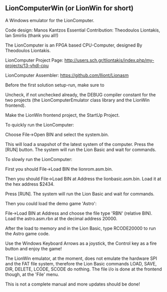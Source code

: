 LionComputerWin (or LionWin for short)
-------

A Windows emulator for the LionComputer.

Code design: Manos Kantzos
Essential Contribution: Theodoulos Liontakis, Ian Smirlis (thank you all!)

The LionComputer is an FPGA based CPU-Computer, designed By Theodoulos Liontakis.

LionComputer Project Page:
http://users.sch.gr/tliontakis/index.php/my-projects/13-vhdl-cpu

LionComputer Assembler:
https://github.com/lliont/Lionasm


Before the first solution setup-run, make sure to 

Uncheck, if not unchecked already, the DEBUG compiler constant for the two projects (the LionComputerEmulator class library and the LionWin frontend).

Make the LionWin frontend project, the StartUp Project.


To quickly run the LionComputer:

Choose File->Open BIN and select the system.bin.

This will load a snapshot of the latest system of the computer. Press the [RUN] button. The system will run the Lion Basic and wait for commands.


To slowly run the LionComputer:

First you should File->Load BIN the lionrom.asm.bin.

Then you should File->Load BIN at Address the lionbasic.asm.bin. Load it at the hex address $2434.

Press [RUN]. The system will run the Lion Basic and wait for commands.


Then you could load the demo game 'Astro':

File->Load BIN at Address and choose the file type 'RBN' (relative BIN). Load the astro.asm.rbn at the decimal address 20000.

After the load to memory and in the Lion Basic, type RCODE20000 to run the Astro game code.

Use the Windows Keyboard Arrows as a joystick, the Control key as a fire button and enjoy the game!


The LionWin emulator, at the moment, does not emulate the hardware SPI and the FAT file system, therefore the Lion Basic commands LOAD, SAVE, DIR, DELETE, LCODE, SCODE do nothing. The file i/o is done at the frontend though, at the 'File' menu.


This is not a complete manual and more updates should be done!
